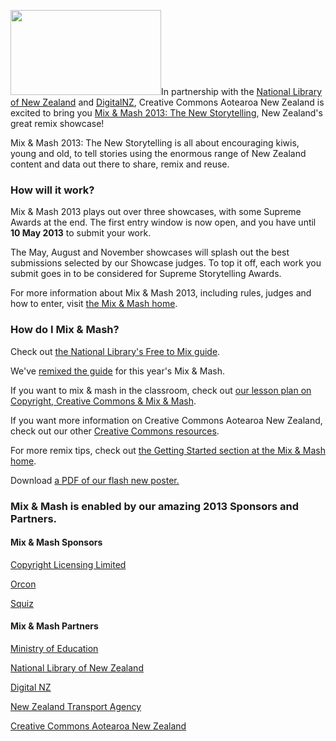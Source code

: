 <html><body><p style="text-align:left;"><a href="http://www.mixandmash.org.nz/"><img class="wp-image-3412 alignright" title="mix_brown_rgb_small" src="http://creativecommons.org.nz/wp-content/uploads/2013/02/mix_brown_rgb_small.jpg" alt="" width="241" height="136"></a>In partnership with the <a href="http://natlib.govt.nz/" target="_blank">National Library of New Zealand</a> and <a href="http://www.digitalnz.org/" target="_blank">DigitalNZ</a>, Creative Commons Aotearoa New Zealand is excited to bring you <a href="http://www.mixandmash.org.nz/" target="_blank">Mix &amp; Mash 2013: The New Storytelling</a>, New Zealand's great remix showcase!</p>

Mix &amp; Mash 2013: The New Storytelling is all about encouraging kiwis, young and old, to tell stories using the enormous range of New Zealand content and data out there to share, remix and reuse.

<h3>How will it work?</h3>

Mix &amp; Mash 2013 plays out over three showcases, with some Supreme Awards at the end. The first entry window is now open, and you have until <strong>10 May 2013</strong> to submit your work.



The May, August and November showcases will splash out the best submissions selected by our Showcase judges. To top it off, each work you submit goes in to be considered for Supreme Storytelling Awards.



For more information about Mix &amp; Mash 2013, including rules, judges and how to enter, visit <a href="http://www.mixandmash.org.nz/" target="_blank">the Mix &amp; Mash home</a>.

<h3>How do I Mix &amp; Mash?</h3>

Check out <a href="http://schools.natlib.govt.nz/21st-century-literacy-inquiry/sources-resources/guide-reusing-digital-content">the National Library's Free to Mix guide</a>.



We've <a href="http://creativecommons.org.nz/wp-content/uploads/2013/03/Free-to-Mix.pdf" target="_blank">remixed the guide</a> for this year's Mix &amp; Mash.



If you want to mix &amp; mash in the classroom, check out <a href="http://creativecommons.org.nz/copyright-creative-commons-mix-mash-lesson-plan/">our lesson plan on Copyright, Creative Commons &amp; Mix &amp; Mash</a>.



If you want more information on Creative Commons Aotearoa New Zealand, check out our other <a title="Resources" href="http://creativecommons.org.nz/resources/">Creative Commons resources</a>.



For more remix tips, check out <a href="http://www.mixandmash.org.nz/getting-started" target="_blank">the Getting Started section at the Mix &amp; Mash home</a>.



Download <a href="http://creativecommons.org.nz/wp-content/uploads/2013/03/A2-finals.2.pdf" target="_blank">a PDF of our flash new poster.</a>

<h3>Mix &amp; Mash is enabled by our amazing 2013 Sponsors and Partners.</h3>

<h4>Mix &amp; Mash Sponsors</h4>

<a href="http://www.copyright.co.nz/">Copyright Licensing Limited</a>



<a href="http://www.orcon.net.nz/" target="_blank">Orcon</a>



<a href="http://www.squiz.co.nz/" target="_blank">Squiz</a>

<h4>Mix &amp; Mash Partners</h4>

<a href="http://www.minedu.govt.nz/" target="_blank">Ministry of Education</a>



<a href="http://natlib.govt.nz/" target="_blank">National Library of New Zealand</a>



<a href="http://www.digitalnz.org.nz/" target="_blank">Digital NZ</a>



<a href="http://www.nzta.govt.nz/" target="_blank">New Zealand Transport Agency</a>



<a href="http://creativecommons.org.nz/" target="_blank">Creative Commons Aotearoa New Zealand</a></body></html>